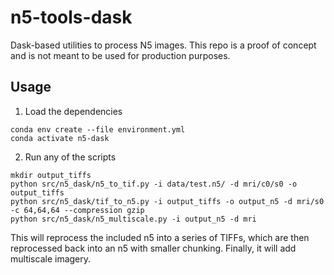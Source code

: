 # n5-tools-dask

Dask-based utilities to process N5 images. This repo is a proof of concept and is not meant to be used for production purposes.

## Usage

1. Load the dependencies

```
conda env create --file environment.yml
conda activate n5-dask
```

2. Run any of the scripts

```
mkdir output_tiffs
python src/n5_dask/n5_to_tif.py -i data/test.n5/ -d mri/c0/s0 -o output_tiffs
python src/n5_dask/tif_to_n5.py -i output_tiffs -o output_n5 -d mri/s0 -c 64,64,64 --compression gzip
python src/n5_dask/n5_multiscale.py -i output_n5 -d mri
```

This will reprocess the included n5 into a series of TIFFs, which are then reprocessed back into an n5 with smaller chunking. Finally, it will add multiscale imagery.

